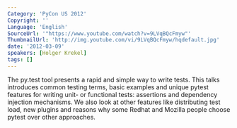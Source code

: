 ```yaml
---
Category: 'PyCon US 2012'
Copyright: ''
Language: 'English'
SourceUrl: '"https://www.youtube.com/watch?v=9LVqBQcFmyw"'
ThumbnailUrl: 'http://img.youtube.com/vi/9LVqBQcFmyw/hqdefault.jpg'
date: '2012-03-09'
speakers: [Holger Krekel]
tags: []
---
```

The py.test tool presents a rapid and simple way to write tests. This talks
introduces common testing terms, basic examples and unique pytest features for
writing unit- or functional tests: assertions and dependency injection
mechanisms. We also look at other features like distributing test load, new
plugins and reasons why some Redhat and Mozilla people choose pytest over
other approaches.

